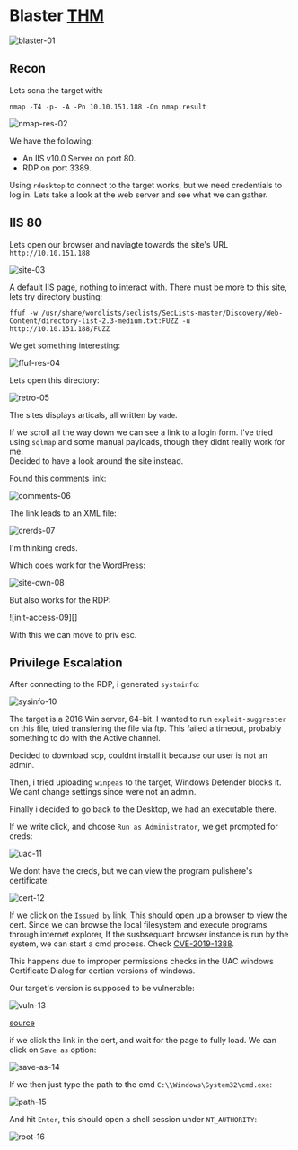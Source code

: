 # Blaster [THM](https://tryhackme.com/room/blaster)
![blaster-01]()

## Recon

Lets scna the target with:

`nmap -T4 -p- -A -Pn 10.10.151.188 -On nmap.result`

![nmap-res-02]()

We have the following:

+ An IIS v10.0 Server on port 80. 
+ RDP on port 3389.


Using `rdesktop` to connect to the target works, but we need credentials to log in. 
Lets take a look at the web server and see what we can gather. 


## IIS 80

Lets open our browser and naviagte towards the site's URL `http://10.10.151.188`

![site-03]()


A default IIS page, nothing to interact with. There must be more to this site, 
lets try directory busting: 

`ffuf -w /usr/share/wordlists/seclists/SecLists-master/Discovery/Web-Content/directory-list-2.3-medium.txt:FUZZ -u http://10.10.151.188/FUZZ`

We get something interesting: 

![ffuf-res-04]()


Lets open this directory:

![retro-05]()


The sites displays articals, all written by `wade`. 

If we scroll all the way down we can see a link to a login form. 
I've tried using `sqlmap` and some manual payloads, though they didnt really work for me.  
Decided to have a look around the site instead. 

Found this comments link:

![comments-06]()


The link leads to an XML file:

![crerds-07]()


I'm thinking creds. 


Which does work for the WordPress: 

![site-own-08]()


But also works for the RDP: 

![init-access-09][]


With this we can move to priv esc. 


## Privilege Escalation


After connecting to the RDP, i generated `systminfo`:

![sysinfo-10]()

The target is a 2016 Win server, 64-bit. I wanted to run `exploit-suggrester` on this file, tried transfering the file via ftp. This failed a timeout, probably something to do with the Active channel. 

Decided to download scp, couldnt install it because our user is not an admin. 

Then, i tried uploading `winpeas` to the target, Windows Defender blocks it. 
We cant change settings since were not an admin. 

Finally i decided to go back to the Desktop, we had an executable there. 

If we write click, and choose `Run as Administrator`, we get prompted for creds:

![uac-11]()

We dont have the creds, but we can view the program pulishere's certificate:

![cert-12]()


If we click on the `Issued by` link, This should open up a browser to view the cert. 
Since we can browse the local filesystem and execute programs through internet explorer, 
If the susbsequant browser instance is run by the system, we can start a cmd process. 
Check [CVE-2019-1388](https://github.com/nobodyatall648/CVE-2019-1388).  


This happens due to improper permissions checks in the UAC windows Certificate Dialog for certian versions of windows. 

Our target's version is supposed to be vulnerable: 

![vuln-13]()

[source](https://github.com/jas502n/CVE-2019-1388)


if we click the link in the cert, and wait for the page to fully load. 
We can click on `Save as` option:

![save-as-14]()


If we then just type the path to the cmd `C:\\Windows\System32\cmd.exe`:

![path-15]()

And hit `Enter`, this should open a shell session under `NT_AUTHORITY`:

![root-16]()
